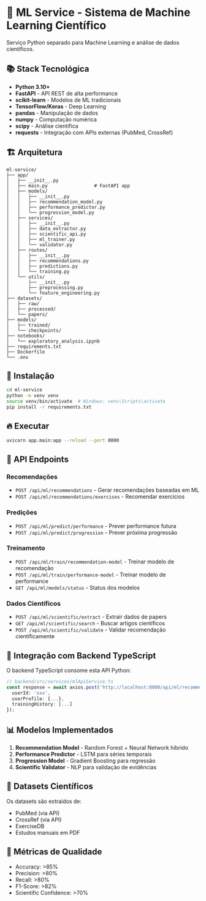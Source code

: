 # 🧠 ML Service - Sistema de Machine Learning Científico

Serviço Python separado para Machine Learning e análise de dados científicos.

## 📚 Stack Tecnológica

- **Python 3.10+**
- **FastAPI** - API REST de alta performance
- **scikit-learn** - Modelos de ML tradicionais
- **TensorFlow/Keras** - Deep Learning
- **pandas** - Manipulação de dados
- **numpy** - Computação numérica
- **scipy** - Análise científica
- **requests** - Integração com APIs externas (PubMed, CrossRef)

## 🏗️ Arquitetura

```
ml-service/
├── app/
│   ├── __init__.py
│   ├── main.py                 # FastAPI app
│   ├── models/
│   │   ├── __init__.py
│   │   ├── recommendation_model.py
│   │   ├── performance_predictor.py
│   │   └── progression_model.py
│   ├── services/
│   │   ├── __init__.py
│   │   ├── data_extractor.py
│   │   ├── scientific_api.py
│   │   ├── ml_trainer.py
│   │   └── validator.py
│   ├── routes/
│   │   ├── __init__.py
│   │   ├── recommendations.py
│   │   ├── predictions.py
│   │   └── training.py
│   └── utils/
│       ├── __init__.py
│       ├── preprocessing.py
│       └── feature_engineering.py
├── datasets/
│   ├── raw/
│   ├── processed/
│   └── papers/
├── models/
│   ├── trained/
│   └── checkpoints/
├── notebooks/
│   └── exploratory_analysis.ipynb
├── requirements.txt
├── Dockerfile
└── .env
```

## 🚀 Instalação

```bash
cd ml-service
python -m venv venv
source venv/bin/activate  # Windows: venv\Scripts\activate
pip install -r requirements.txt
```

## 🔥 Executar

```bash
uvicorn app.main:app --reload --port 8000
```

## 📡 API Endpoints

### Recomendações
- `POST /api/ml/recommendations` - Gerar recomendações baseadas em ML
- `POST /api/ml/recommendations/exercises` - Recomendar exercícios

### Predições
- `POST /api/ml/predict/performance` - Prever performance futura
- `POST /api/ml/predict/progression` - Prever próxima progressão

### Treinamento
- `POST /api/ml/train/recommendation-model` - Treinar modelo de recomendação
- `POST /api/ml/train/performance-model` - Treinar modelo de performance
- `GET /api/ml/models/status` - Status dos modelos

### Dados Científicos
- `POST /api/ml/scientific/extract` - Extrair dados de papers
- `GET /api/ml/scientific/search` - Buscar artigos científicos
- `POST /api/ml/scientific/validate` - Validar recomendação cientificamente

## 🔗 Integração com Backend TypeScript

O backend TypeScript consome esta API Python:

```typescript
// backend/src/services/mlApiService.ts
const response = await axios.post('http://localhost:8000/api/ml/recommendations', {
  userId: 'xxx',
  userProfile: {...},
  trainingHistory: [...]
});
```

## 📊 Modelos Implementados

1. **Recommendation Model** - Random Forest + Neural Network híbrido
2. **Performance Predictor** - LSTM para séries temporais
3. **Progression Model** - Gradient Boosting para regressão
4. **Scientific Validator** - NLP para validação de evidências

## 🧪 Datasets Científicos

Os datasets são extraídos de:
- PubMed (via API)
- CrossRef (via API)
- ExerciseDB
- Estudos manuais em PDF

## 🎯 Métricas de Qualidade

- Accuracy: >85%
- Precision: >80%
- Recall: >80%
- F1-Score: >82%
- Scientific Confidence: >70%

